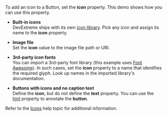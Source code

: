 To add an icon to a Button, set the **icon** property. This demo shows how you can use this property.   
<!--split-->

- **Built-in icons**    
DevExtreme ships with its own [icon library](/Documentation/Guide/Themes_and_Styles/Icons/#Built-In_Icon_Library). Pick any icon and assign its name to the **icon** property.

- **Image file**    
Set the **icon** value to the image file path or URI.    

- **3rd-party icon fonts**    
You can import a 3rd-party font library (this example uses <a href="https://fontawesome.com/icons?d=gallery" target="_blank">Font Awesome</a>). In such cases, set the **icon** property to a name that identifies the required glyph. Look up names in the imported library's documentation.

- **Buttons with icons and no caption text**   
Define the **icon**, but do not define the **text** property. You can use the [hint](/Documentation/ApiReference/UI_Components/dxButton/Configuration/#hint) property to annotate the **button**.   

Refer to the [Icons](/Documentation/Guide/Themes_and_Styles/Icons) help topic for additional information.
